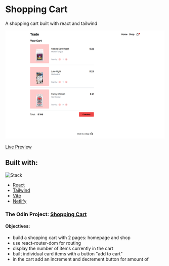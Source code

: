 # Shopping Cart

A shopping cart built with react and tailwind

![cart](./public/screenshot.png)

[Live Preview](https://coffee-shopping-cart.netlify.app/)

## Built with:

![Stack](https://skills.thijs.gg/icons?i=react,tailwind,vite,netlify)

- [React](https://reactjs.org/)
- [Tailwind](https://tailwindcss.com/)
- [Vite](https://vitejs.dev/)
- [Netlify](https://www.netlify.com/)

### **The Odin Project**: [Shopping Cart](https://www.theodinproject.com/lessons/node-path-javascript-shopping-cart)

#### Objectives:

- build a shopping cart with 2 pages: homepage and shop
- use react-router-dom for routing
- display the number of items currently in the cart
- built individual card items with a button "add to cart"
- in the cart add an increment and decrement button for amount of
